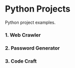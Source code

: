 # Python Projects
Python project examples. 

### 1. Web Crawler 
### 2. Password Generator
### 3. Code Craft
